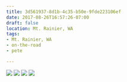 ```yaml
---
title: 3d561937-8d1b-4c35-b50e-9fde223106ef
date: 2017-08-26T16:57:26-07:00
draft: false
location: Mt. Rainier, WA
tags:
- Mt. Rainier, WA
- on-the-road
- pete

---
```



![](https://d17enza3bfujl8.cloudfront.net/DSCF8285.jpg)
![](https://d17enza3bfujl8.cloudfront.net/DSCF8333.jpg)
![](https://d17enza3bfujl8.cloudfront.net/DSCF8258.jpg)
![](https://d17enza3bfujl8.cloudfront.net/DSCF8262.jpg)

